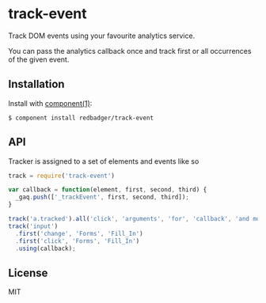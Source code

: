 
# track-event

  Track DOM events using your favourite analytics service.

  You can pass the analytics callback once and track first or all occurrences of the given event.

## Installation

  Install with [component(1)](http://component.io):

    $ component install redbadger/track-event

## API

  Tracker is assigned to a set of elements and events like so

  ```js
  track = require('track-event')

  var callback = function(element, first, second, third) {
    _gaq.push(['_trackEvent', first, second, third]);
  }

  track('a.tracked').all('click', 'arguments', 'for', 'callback', 'and more').using(callback);
  track('input')
    .first('change', 'Forms', 'Fill_In')
    .first('click', 'Forms', 'Fill_In')
    .using(callback);
  ```

## License

  MIT

